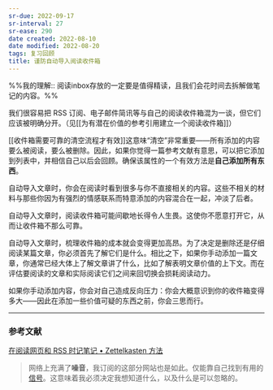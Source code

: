 ```yaml
---
sr-due: 2022-09-17
sr-interval: 27
sr-ease: 290
date created: 2022-08-10
date modified: 2022-08-20
tags: 复习回顾
title: 谨防自动导入阅读收件箱
---
```


%%我的理解:: 阅读inbox存放的一定要是值得精读，且我们会花时间去拆解做笔记的内容。%%

我们很容易把 RSS 订阅、电子邮件简讯等与自己的阅读收件箱混为一谈，但它们应该被明确分开。（见[[为有潜在价值的参考引用建立一个阅读收件箱]]）

[[收件箱需要可靠的清空流程才有效]]这意味“清空”非常重要——所有添加的内容要么被阅读，要么被删除。因此，如果你觉得一篇参考文献有意思，可以把它添加到列表中，并相信自己以后会回顾。确保该属性的一个有效方法是**自己添加所有东西**。

自动导入文章时，你会在阅读时看到很多与你不直接相关的内容。这些不相关的材料与那些你因为有强烈的情感联系而特意添加的内容混合在一起，冲淡了后者。

自动导入文章时，阅读收件箱可能间歇地长得令人生畏。这使你不愿意打开它，从而让收件箱不那么可靠。

自动导入文章时，梳理收件箱的成本就会变得更加高昂。为了决定是删除还是仔细阅读某篇文章，你必须首先了解它们是什么。相比之下，如果你手动添加一篇文章，你通常已经大体上了解文章讲了什么，比如了解表明文章价值的上下文。而在评估要阅读的文章和实际阅读它们之间来回切换会损耗阅读动力。

如果你手动添加内容，你会对自己造成反向压力：你会大概意识到你的收件箱变得多大——因此在添加一些价值可疑的东西之前，你会三思而行。

___

### 参考文献

[在阅读网页和 RSS 时记笔记 • Zettelkasten 方法](https://zettelkasten.de/posts/reading-web-rss-note-taking/)

> 网络上充满了**噪音**，我订阅的这部分网站也是如此。仅能靠自己找到有用的[信号](http://en.wikipedia.org/wiki/Signal-to-noise_ratio)。这意味着我必须决定我想知道什么，以及什么是可以忽略的。
